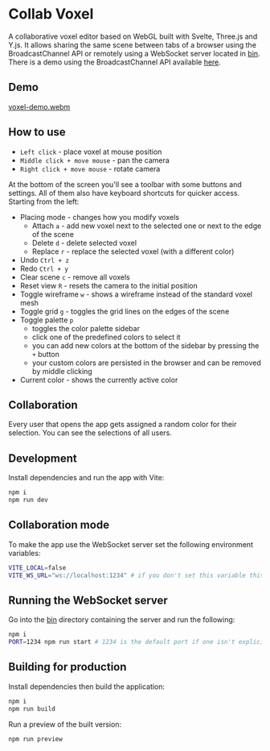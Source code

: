 # Collab Voxel

A collaborative voxel editor based on WebGL built with Svelte, Three.js and Y.js.
It allows sharing the same scene between tabs of a browser using the BroadcastChannel API or remotely using a WebSocket server located in [bin](./bin/).
There is a demo using the BroadcastChannel API available [here](https://trzcin.github.io/collab-voxel/).

## Demo

[voxel-demo.webm](https://github.com/user-attachments/assets/71751e70-a10b-404b-a9ae-081eea6ee3a2)

## How to use

- `Left click` - place voxel at mouse position
- `Middle click + move mouse` - pan the camera
- `Right click + move mouse` - rotate camera

At the bottom of the screen you'll see a toolbar with some buttons and settings.
All of them also have keyboard shortcuts for quicker access.
Starting from the left:

- Placing mode - changes how you modify voxels
    - Attach `a` - add new voxel next to the selected one or next to the edge of the scene
    - Delete `d` - delete selected voxel
    - Replace `r` - replace the selected voxel (with a different color)
- Undo `Ctrl + z`
- Redo `Ctrl + y`
- Clear scene `c` - remove all voxels
- Reset view `R` - resets the camera to the initial position
- Toggle wireframe `w` - shows a wireframe instead of the standard voxel mesh
- Toggle grid `g` - toggles the grid lines on the edges of the scene
- Toggle palette `p`
    - toggles the color palette sidebar
    - click one of the predefined colors to select it
    - you can add new colors at the bottom of the sidebar by pressing the `+` button
    - your custom colors are persisted in the browser and can be removed by middle clicking
- Current color - shows the currently active color

## Collaboration

Every user that opens the app gets assigned a random color for their selection.
You can see the selections of all users.

## Development

Install dependencies and run the app with Vite:

```bash
npm i
npm run dev
```

## Collaboration mode

To make the app use the WebSocket server set the following environment variables:

```bash
VITE_LOCAL=false
VITE_WS_URL="ws://localhost:1234" # if you don't set this variable this is the default value that will be used
```

## Running the WebSocket server

Go into the [bin](./bin/) directory containing the server and run the following:

```bash
npm i
PORT=1234 npm run start # 1234 is the default port if one isn't explicitly set, you can customize it
```

## Building for production

Install dependencies then build the application:

```bash
npm i
npm run build
```

Run a preview of the built version:

```bash
npm run preview
```
